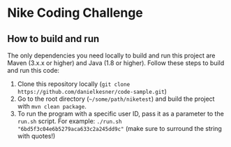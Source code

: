 # Nike Coding Challenge

## How to build and run
The only dependencies you need locally to build and run this project are Maven (3.x.x or higher) and Java (1.8 or higher). Follow these steps to build and run this code:

1. Clone this repository locally (`git clone https://github.com/danielkesner/code-sample.git`)
2. Go to the root directory (`~/some/path/niketest`) and build the project with `mvn clean package`.
3. To run the program with a specific user ID, pass it as a parameter to the `run.sh` script. 
For example: `./run.sh "6bd5f3c04e6b5279aca633c2a245dd9c"` (make sure to surround the string with quotes!)